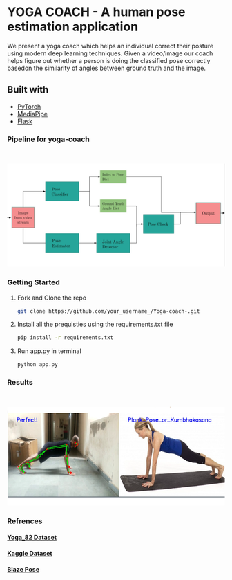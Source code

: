 # YOGA COACH - A human pose estimation application
We present a yoga coach which helps an individual correct their posture using modern deep learning techniques.
Given a video/image our coach helps figure out whether a person is doing the classified pose correctly basedon the similarity of angles between ground truth and
the image.

## Built with 

* [PyTorch](https://pytorch.org/)
* [MediaPipe](https://google.github.io/mediapipe/solutions/pose.html)
* [Flask](https://flask.palletsprojects.com/en/2.0.x/)

### Pipeline for yoga-coach

<br />
<p align="center">
  <a href="https://github.com/divyanshjoshi/Yoga-coach">
    <img src="pipeline.JPG" alt="pipeline">
  </a>
</p>

### Getting Started
1. Fork and Clone the repo
   ```sh
   git clone https://github.com/your_username_/Yoga-coach-.git
   ```
2. Install all the prequisties using the requirements.txt file 
   ```sh
   pip install -r requirements.txt
   ```
3.  Run app.py in terminal
     ```sh
     python app.py
     ```
 
### Results
<br />
<p align="center">
  <a href="https://github.com/divyanshjoshi/Yoga-coach">
    <img src="in action.png" alt="pipeline">
  </a>
</p>

### Refrences
#### [Yoga_82 Dataset](https://arxiv.org/abs/2004.10362)
#### [Kaggle Dataset](https://www.kaggle.com/niharika41298/yoga-poses-dataset)
#### [Blaze Pose](https://arxiv.org/pdf/2006.10204.pdf)
